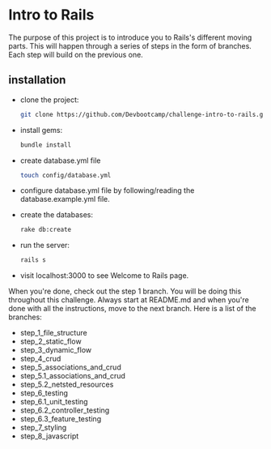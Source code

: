 # Intro to Rails

The purpose of this project is to introduce you to Rails's different moving parts. This will happen through a series of steps in the form of branches. Each step will build on the previous one.

## installation

- clone the project:

	```bash
	git clone https://github.com/Devbootcamp/challenge-intro-to-rails.git
	```
- install gems:

	```bash
	bundle install
	```
- create database.yml file

	```bash
	touch config/database.yml
	```
- configure database.yml file by following/reading the database.example.yml file.
- create the databases:

	```bash
	rake db:create
	```
- run the server:

	```bash
	rails s
	```
- visit localhost:3000 to see Welcome to Rails page.


When you're done, check out the step 1 branch. You will be doing this throughout this challenge. Always start at README.md and when you're done with all the instructions, move to the next branch. Here is a list of the branches:

- step_1_file_structure
- step_2_static_flow
- step_3_dynamic_flow
- step_4_crud
- step_5_associations_and_crud
- step_5.1_associations_and_crud
- step_5.2_netsted_resources
- step_6_testing
- step_6.1_unit_testing
- step_6.2_controller_testing
- step_6.3_feature_testing
- step_7_styling
- step_8_javascript
